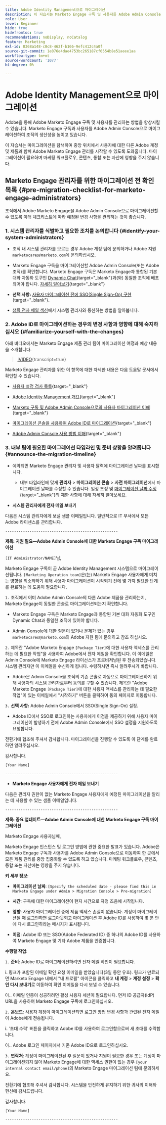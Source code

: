 ```yaml
---
title: Adobe Identity Management으로 마이그레이션
description: 이 자습서는 Marketo Engage 구독 및 사용자를 Adobe Admin Console으로 마이그레이션하는 작업을 탐색하는 데 도움이 됩니다.
role: User
level: Beginner
hide: true
hidefromtoc: true
recommendations: noDisplay, noCatalog
feature: Marketing
exl-id: 8368a148-c0c8-462f-b166-9efc412c4a0f
source-git-commit: 1e076e4dae4753bc265187cf0554b8e51aeee1aa
workflow-type: tm+mt
source-wordcount: '1077'
ht-degree: 0%

---
```


# Adobe Identity Management으로 마이그레이션

Adobe을 통해 Adobe Marketo Engage 구독 및 사용자를 관리하는 방법을 향상시킬 수 있습니다. Marketo Engage 구독과 사용자를 Adobe Admin Console으로 마이그레이션하여 조직의 생산성을 높이고 있습니다.

이 자습서는 마이그레이션을 탐색하여 중앙 위치에서 사용자에 대한 다른 Adobe 계정 및 제품과 함께 Adobe Marketo Engage 관리를 시작할 수 있도록 도와줍니다. 마이그레이션이 필요하며 마케팅 워크플로우, 콘텐츠, 통합 또는 자산에 영향을 주지 않습니다.

## Marketo Engage 관리자를 위한 마이그레이션 전 확인 목록 {#pre-migration-checklist-for-marketo-engage-administrators}

조직에서 Adobe Marketo Engage을 Adobe Admin Console으로 마이그레이션할 수 있도록 아래 체크리스트에 따라 예정된 변경 사항을 관리하는 것이 좋습니다.

### 1. 시스템 관리자를 식별하고 필요한 조치를 논의합니다 {#identify-your-system-administrators}

* 조직 내 시스템 관리자를 모르는 경우 Adobe 계정 팀에 문의하거나 Adobe 지원 `marketocares@marketo.com`에 문의하십시오.

* Marketo Engage 구독을 마이그레이션할 Adobe Admin Console(또는 Adobe 조직)를 확인합니다.  Marketo Engage 구독은 Marketo Engage과 통합된 기본 대화 자동화 도구인 [Dynamic Chat](https://experienceleague.adobe.com/en/docs/marketo-learn/tutorials/dynamic-chat/dynamic-chat-overview){target="_blank"}과(와) 동일한 조직에 배포되어야 합니다. [자세히 알아보기](https://experienceleague.adobe.com/en/docs/marketo/using/product-docs/administration/marketo-with-adobe-identity/subscription-and-user-migration/understanding-marketo-subscription-and-user-migration-to-the-adobe-admin-console#subscription-migration-complete){target="_blank"}

* **선택 사항:** [사용자 마이그레이션 전에 SSO(Single Sign-On) 구현](https://experienceleague.adobe.com/en/docs/marketo/using/product-docs/administration/marketo-with-adobe-identity/subscription-and-user-migration/understanding-marketo-subscription-and-user-migration-to-the-adobe-admin-console#subscription-migration-complete){target="_blank"}.

* [샘플 전자 메일 섹션](#announce-the-migration-timeline)에서 시스템 관리자와 통신하는 방법을 알아봅니다.

### 2. Adobe ID로 마이그레이션하는 경우의 변경 사항과 영향에 대해 숙지하십시오 {#familiarize-yourself-with-the-changes}

아래 비디오에서는 Marketo Engage 제품 관리 팀이 마이그레이션 여정과 예상 내용을 소개합니다.

>[!VIDEO](https://video.tv.adobe.com/v/3430920t3/?t=170/?quality=12&learn=on){transcript=true}

Marketo Engage 관리자를 위한 이 항목에 대한 자세한 내용은 다음 도움말 문서에서 확인할 수 있습니다.

* [사용자 설정 검사 목록](https://experienceleague.adobe.com/en/docs/marketo/using/getting-started/initial-setup/user-setup){target="_blank"}

* [Adobe Identity Management 개요](https://experienceleague.adobe.com/en/docs/marketo/using/product-docs/administration/marketo-with-adobe-identity/adobe-identity-management-overview){target="_blank"}

* [Marketo 구독 및 Adobe Admin Console으로의 사용자 마이그레이션 이해](https://experienceleague.adobe.com/en/docs/marketo/using/product-docs/administration/marketo-with-adobe-identity/subscription-and-user-migration/understanding-marketo-subscription-and-user-migration-to-the-adobe-admin-console){target="_blank"}

* [마이그레이션 콘솔을 사용하여 Adobe ID로 마이그레이션](https://experienceleague.adobe.com/en/docs/marketo/using/product-docs/administration/marketo-with-adobe-identity/subscription-and-user-migration/migrating-to-adobe-identity){target="_blank"}

* [Adobe Admin Console 사용 방법 이해](https://helpx.adobe.com/enterprise/using/admin-console.html){target="_blank"}

### 3. 내부 팀에 필요한 마이그레이션 타임라인 및 준비 상황을 알려줍니다 {#announce-the-migration-timeline}

* 예약되면 Marketo Engage 관리자 및 사용자 달력에 마이그레이션 날짜를 표시합니다.

   * 내부 타임라인에 맞게 **관리자** > **마이그레이션 콘솔** > **사전 마이그레이션**&#x200B;에서 마이그레이션 날짜를 수정할 수 있습니다. 일정 조정 및 [마이그레이션 날짜 수정](https://experienceleague.adobe.com/en/docs/marketo/using/product-docs/administration/marketo-with-adobe-identity/subscription-and-user-migration/migrating-to-adobe-identity#pre-migration){target="_blank"}의 제한 사항에 대해 자세히 알아보세요.

* **시스템 관리자에게 전자 메일 보내기**

다음은 시스템 관리자에게 보낼 샘플 이메일입니다. 일반적으로 IT 부서에서 모든 Adobe 라이센스를 관리합니다.

`---------------------------------------------------`

**제목: 지원 필요—Adobe Admin Console에 대한 Marketo Engage 구독 마이그레이션**

`[IT Administrator/NAME]`님,

Marketo Engage 구독이 곧 Adobe Identity Management 시스템으로 마이그레이션됩니다. `[Marketing Operation team]`은(는) Marketo Engage 사용자에게 미치는 영향을 최소화하기 위해 사용자 마이그레이션이 시작되기 전에 몇 가지 필요한 단계를 완료하는 데 도움이 필요합니다.

`1.` 조직에서 이미 Adobe Admin Console의 다른 Adobe 제품을 관리하는지, Marketo Engage이 동일한 콘솔로 마이그레이션되는지 확인합니다.

* Marketo Engage 구독은 Marketo Engage과 통합된 기본 대화 자동화 도구인 Dynamic Chat과 동일한 조직에 있어야 합니다.

* Admin Console에 대한 질문이 있거나 문제가 있는 경우 `marketocares@marketo.com`의 Adobe 지원 팀에 문의하고 참조 하십시오.

`2.` 제목란 &quot;Adobe Marketo Engage `[Package Tier]`에 대한 사용자 액세스를 관리하는 데 필요한 작업&quot;을 사용하여 Adobe에서 전자 메일을 확인합니다. 이 이메일은 Admin Console에 Marketo Engage 라이선스가 프로비저닝된 후 전송되었습니다. 시스템 관리자만 이 이메일을 수신하게 됩니다. 수령하시면 즉시 알려주시기 바랍니다.

* Adobe은 Admin Console을 조직의 기존 콘솔로 자동으로 마이그레이션하기 위해 사용자의 시스템 관리자로부터 동의를 구할 수 있습니다. 제목란 &quot;Adobe Marketo Engage `[Package Tier]`에 대한 사용자 액세스를 관리하는 데 필요한 작업&quot;이 있는 이메일에서 &quot;시작하기&quot; 버튼을 클릭하여 동의 페이지로 이동합니다.

`3.` **선택 사항:** Adobe Admin Console에서 SSO(Single Sign-On) 설정.

* Adobe ID에서 SSO로 로그인하는 사용자에게 이점을 제공하기 위해 사용자 마이그레이션이 발생하기 전에 Adobe Admin Console에서 SSO 설정을 지원하도록 요청합니다.

전환기에 협조해 주셔서 감사합니다. 마이그레이션을 진행할 수 있도록 이 단계를 완료하면 알려주십시오.

감사합니다.

`[Your Name]`

`---------------------------------------------------`

* **Marketo Engage 사용자에게 전자 메일 보내기**

다음은 관리자 권한이 없는 Marketo Engage 사용자에게 예정된 마이그레이션을 알리는 데 사용할 수 있는 샘플 이메일입니다.

`---------------------------------------------------`

**제목: 중요 업데이트—Adobe Admin Console에 대한 Marketo Engage 구독 마이그레이션**

Marketo Engage 사용자님께,

Marketo Engage 인스턴스 및 로그인 방법에 관한 중요한 발표가 있습니다. Adobe은 Marketo Engage 구독과 사용자를 Adobe Admin Console으로 이동하여 한 곳에서 모든 제품 관리를 중앙 집중화할 수 있도록 하고 있습니다. 마케팅 워크플로우, 콘텐츠, 통합 또는 자산에는 영향을 주지 않습니다.

**키 세부 정보:**

* **마이그레이션 날짜**: `[Specify the scheduled date - please find this in Marketo Engage under Admin > Migration Console > Pre-migration]`

* **시간**: 구독에 대한 마이그레이션이 현지 시간으로 자정 즈음에 시작됩니다.

* **영향**: 사용자 마이그레이션 중에 제품 액세스 손실이 없습니다. 계정이 마이그레이션될 때 로그인하면 로그아웃되고 마이그레이션 후 Adobe ID를 사용하여 몇 분 안에 다시 로그인하라는 메시지가 표시됩니다.

* **이점**: Adobe ID 또는 SSO(Adobe Federated ID) 중 하나의 Adobe ID를 사용하여 Marketo Engage 및 기타 Adobe 제품을 인증합니다.

**수행할 작업:**

`1.` **준비**: Adobe ID로 마이그레이션하려면 전자 메일 확인이 필요합니다.

i. 링크가 포함된 이메일 확인 요청 이메일을 받았습니다(3일 동안 유효). 링크가 만료되면 Marketo Engage 내에서 &quot;내 프로필&quot; 아이콘을 클릭하고 **내 계정** > **계정 설정** > **확인 다시 보내기**&#x200B;로 이동하여 확인 이메일을 다시 보낼 수 있습니다.

아.. 이메일 인증이 성공하려면 활성 사용자 세션이 필요합니다. 먼저 ID 공급자(IdP) URL을 사용하여 Marketo Engage 구독에 로그인하십시오.

`2.` **온보드**: 사용자 계정이 마이그레이션되면 로그인 방법 변경 사항과 관련된 전자 메일이 Adobe에게 전송됩니다.

i. &#39;초대 수락&#39; 버튼을 클릭하고 Adobe ID를 사용하여 로그인함으로써 새 초대를 수락합니다.

아.. Adobe 로그인 페이지에서 기존 Adobe ID으로 로그인하십시오.

`3.` **연락처**: 계정이 마이그레이션된 후 질문이 있거나 지원이 필요한 경우 또는 계정이 마이그레이션되지 않아 Marketo Engage에 대한 액세스 권한이 없는 경우 `[your internal contact email/phone]`의 Marketo Engage 마이그레이션 팀에 문의하세요.

전환기에 협조해 주셔서 감사합니다. 시스템을 안전하게 유지하기 위한 귀사의 이해와 헌신에 감사드립니다.

감사합니다.

`[Your Name]`

`---------------------------------------------------`
